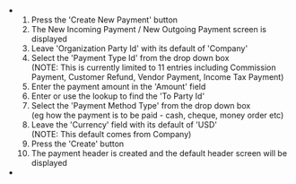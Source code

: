 - <ol><li>Press the 'Create New Payment' button</li><li>The New Incoming Payment / New Outgoing Payment screen is displayed</li><li>Leave 'Organization Party Id' with its default of 'Company'</li><li>Select the 'Payment Type Id' from the drop down box</li>(NOTE: This is currently limited to 11 entries including Commission Payment, Customer Refund, Vendor Payment, Income Tax Payment)<li>Enter the payment amount in the 'Amount' field</li><li>Enter or use the lookup to find the 'To Party Id'</li><li>Select the 'Payment Method Type' from the drop down box</li>(eg how the payment is to be paid - cash, cheque, money order etc)<li>Leave the 'Currency' field with its default of 'USD'</li>(NOTE: This default comes from Company)<li>Press the 'Create' button</li><li>The payment header is created and the default header screen will be displayed</li></ol>
-